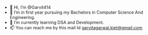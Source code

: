 - 👋 Hi, I’m @Garvit414
- 👀 I’m in first year pursuing my Bachelors in Computer Science And Engineering.
- 🌱 I’m currently learning DSA and Development.
- 📫 You can reach me by this mail Id garvitagarwal.kiet@gmail.com 

<!---
Garvit414/Garvit414 is a ✨ special ✨ repository because its `README.md` (this file) appears on your GitHub profile.
You can click the Preview link to take a look at your changes.
--->
